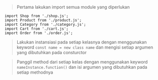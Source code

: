 >Pertama lakukan import semua module yang diperlukan

`import Shop from './shop.js';`  
`import Product from './product.js';`  
`import Category from './category.js';`  
`import Cart from './cart.js';`  
`import Order from './order.js';`

>Lakukan instansiasi pada setiap kelasnya dengan menggunakan keyword `const name = new class name` dan mengisi setiap argumen yang dibutuhkan pada consturctor

>Panggil method dari setiap kelas dengan menggunakan keyword `nameInstance.function()` dan isi argumen yang dibutuhkan pada setiap methodnya

